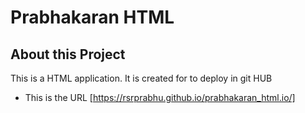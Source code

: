 <!--# Prabhakaran Rajan
 run https://rsrprabhu.github.io/prabhakaran_html.io/
 
 use this for readMe https://dillinger.io/
 
 profile creator https://rahuldkjain.github.io/gh-profile-readme-generator/ -->

# Prabhakaran HTML

<!-- ABOUT THE PROJECT -->
## About this Project

This is a HTML application. It is created for to deploy in git HUB

* This is the URL  [https://rsrprabhu.github.io/prabhakaran_html.io/] 
 
 

